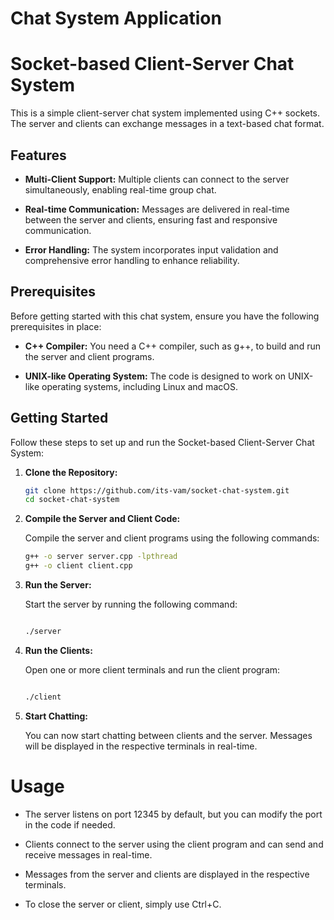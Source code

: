 # Chat System Application
# Socket-based Client-Server Chat System

This is a simple client-server chat system implemented using C++ sockets. The server and clients can exchange messages in a text-based chat format.

## Features

- **Multi-Client Support:** Multiple clients can connect to the server simultaneously, enabling real-time group chat.

- **Real-time Communication:** Messages are delivered in real-time between the server and clients, ensuring fast and responsive communication.

- **Error Handling:** The system incorporates input validation and comprehensive error handling to enhance reliability.

## Prerequisites

Before getting started with this chat system, ensure you have the following prerequisites in place:

- **C++ Compiler:** You need a C++ compiler, such as g++, to build and run the server and client programs.

- **UNIX-like Operating System:** The code is designed to work on UNIX-like operating systems, including Linux and macOS.

## Getting Started

Follow these steps to set up and run the Socket-based Client-Server Chat System:

1. **Clone the Repository:**

   ```bash
   git clone https://github.com/its-vam/socket-chat-system.git
   cd socket-chat-system
   
2. **Compile the Server and Client Code:**

   Compile the server and client programs using the following commands:

   ```bash
   g++ -o server server.cpp -lpthread
   g++ -o client client.cpp

3. **Run the Server:**

   Start the server by running the following command:

   ```bash

   ./server

4. **Run the Clients:**

   Open one or more client terminals and run the client program:

    ```bash

   ./client

5. **Start Chatting:**   

   You can now start chatting between clients and the server. Messages will be displayed in the respective terminals in real-time. 

# Usage

- The server listens on port 12345 by default, but you can modify the port in the code if needed.

- Clients connect to the server using the client program and can send and receive messages in real-time.

- Messages from the server and clients are displayed in the respective terminals.

- To close the server or client, simply use Ctrl+C.

